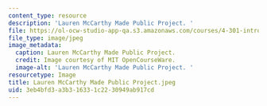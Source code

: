 ```yaml
---
content_type: resource
description: 'Lauren McCarthy Made Public Project. '
file: https://ol-ocw-studio-app-qa.s3.amazonaws.com/courses/4-301-introduction-to-the-visual-arts-spring-2007/3eb4bfd3a3b316331c2230949ab917cd_LaurenMcCarthyMadePublicProject.jpeg
file_type: image/jpeg
image_metadata:
  caption: Lauren McCarthy Made Public Project.
  credit: Image courtesy of MIT OpenCourseWare.
  image-alt: 'Lauren McCarthy Made Public Project. '
resourcetype: Image
title: Lauren McCarthy Made Public Project.jpeg
uid: 3eb4bfd3-a3b3-1633-1c22-30949ab917cd
---
```

